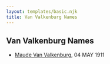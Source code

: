 ```yaml
---
layout: templates/basic.njk
title: Van Valkenburg Names
---
```

## Van Valkenburg Names
- [Maude Van Valkenburg](/people/4/43859609), 04 MAY 1911